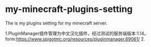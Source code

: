 # my-minecraft-plugins-setting                                                                                                              
The is my plugins setting for my minecraft server.                                                                                                             

1.PluginManager插件管理为中文汉化插件，经过测试的服务端版本:1.14。     
form:https://www.spigotmc.org/resources/pluginmanager.69061/
2.
